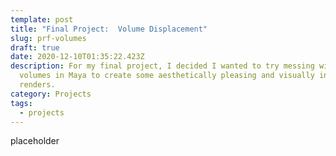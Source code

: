 ```yaml
---
template: post
title: "Final Project:  Volume Displacement"
slug: prf-volumes
draft: true
date: 2020-12-10T01:35:22.423Z
description: For my final project, I decided I wanted to try messing with
  volumes in Maya to create some aesthetically pleasing and visually interesting
  renders.
category: Projects
tags:
  - projects
---
```

placeholder